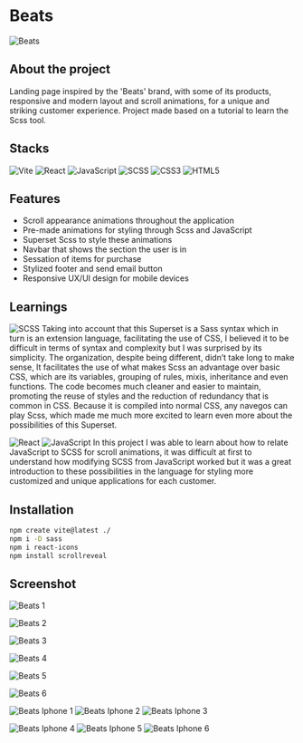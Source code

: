 # Beats
![Beats](https://github.com/ArthurSantDev/Beats/assets/159972613/489d1340-62b5-4a32-af7f-1857ce07ba36)

## About the project
Landing page inspired by the 'Beats' brand, with some of its products, responsive and modern layout and scroll animations, for a unique and striking customer experience. Project made based on a tutorial to learn the Scss tool.


## Stacks
![Vite](https://img.shields.io/badge/vite-%23646CFF.svg?style=for-the-badge&logo=vite&logoColor=white) ![React](https://img.shields.io/badge/React-000000?style=for-the-badge&logo=react) ![JavaScript](https://img.shields.io/badge/javascript-%23323330.svg?style=for-the-badge&logo=javascript&logoColor=%23F7DF1E) ![SCSS](https://img.shields.io/badge/SCSS-hotpink.svg?style=for-the-badge&logo=SASS&logoColor=white) ![CSS3](https://img.shields.io/badge/css3-%231572B6.svg?style=for-the-badge&logo=css3&logoColor=white) ![HTML5](https://img.shields.io/badge/html5-%23E34F26.svg?style=for-the-badge&logo=html5&logoColor=white) 


## Features 
- Scroll appearance animations throughout the application
- Pre-made animations for styling through Scss and JavaScript
- Superset Scss to style these animations
- Navbar that shows the section the user is in
- Sessation of items for purchase
- Stylized footer and send email button
- Responsive UX/UI design for mobile devices


## Learnings
![SCSS](https://img.shields.io/badge/SCSS-hotpink.svg?style=for-the-badge&logo=SASS&logoColor=white) Taking into account that this Superset is a Sass syntax which in turn is an extension language, facilitating the use of CSS, I believed it to be difficult in terms of syntax and complexity but I was surprised by its simplicity. The organization, despite being different, didn’t take long to make sense, It facilitates the use of what makes Scss an advantage over basic CSS, which are its variables, grouping of rules, mixis, inheritance and even functions. The code becomes much cleaner and easier to maintain, promoting the reuse of styles and the reduction of redundancy that is common in CSS. Because it is compiled into normal CSS, any navegos can play Scss, which made me much more excited to learn even more about the possibilities of this Superset.

![React](https://img.shields.io/badge/React-000000?style=for-the-badge&logo=react) ![JavaScript](https://img.shields.io/badge/javascript-%23323330.svg?style=for-the-badge&logo=javascript&logoColor=%23F7DF1E) In this project I was able to learn about how to relate JavaScript to SCSS for scroll animations, it was difficult at first to understand how modifying SCSS from JavaScript worked but it was a great introduction to these possibilities in the language for styling more customized and unique applications for each customer.

## Installation
```bash
npm create vite@latest ./
npm i -D sass
npm i react-icons
npm install scrollreveal
```


## Screenshot
![Beats 1](https://github.com/ArthurSantDev/Beats/assets/159972613/7550dad3-799b-4f77-9439-711d7e82d2b2)

![Beats 2](https://github.com/ArthurSantDev/Beats/assets/159972613/0e116d03-38a5-4cdf-ba53-0bcb99c007b6)

![Beats 3](https://github.com/ArthurSantDev/Beats/assets/159972613/a3816570-f30f-426e-911c-8cdb72e37bd4)

![Beats 4](https://github.com/ArthurSantDev/Beats/assets/159972613/28d3e169-f91f-4b38-a18f-90085d3b6334)

![Beats 5](https://github.com/ArthurSantDev/Beats/assets/159972613/cb7763bc-d935-4477-9f8d-e5ee8e93f380)

![Beats 6](https://github.com/ArthurSantDev/Beats/assets/159972613/1a30388e-d7d7-4490-81cb-51db3cc46679)

![Beats Iphone 1](https://github.com/ArthurSantDev/Beats/assets/159972613/c00d3913-269e-4265-bc63-6e48f7f51148)
![Beats Iphone 2](https://github.com/ArthurSantDev/Beats/assets/159972613/ded82924-3522-4a6d-9a85-4bff460ce381)
![Beats Iphone 3](https://github.com/ArthurSantDev/Beats/assets/159972613/116555c3-11b7-4a72-a284-e1496fe89c5c)

![Beats Iphone 4](https://github.com/ArthurSantDev/Beats/assets/159972613/baa9d1eb-5716-44c3-b239-a103b4c061cd)
![Beats Iphone 5](https://github.com/ArthurSantDev/Beats/assets/159972613/53f45e2a-cb0b-4d17-9f95-6b98c4d313b3)
![Beats Iphone 6](https://github.com/ArthurSantDev/Beats/assets/159972613/e0e64a02-8b45-40e5-8af1-61913f90fc3f)